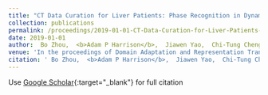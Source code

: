 ```yaml
---
title: "CT Data Curation for Liver Patients: Phase Recognition in Dynamic Contrast-Enhanced CT"
collection: publications
permalink: /proceedings/2019-01-01-CT-Data-Curation-for-Liver-Patients-Phase-Recognition-in-Dynamic-Contrast-Enhanced-CT
date: 2019-01-01
author:  Bo Zhou,  <b>Adam P Harrison</b>,  Jiawen Yao,  Chi-Tung Cheng,  Jing Xiao,  Chien-Hung Liao,  Le Lu, 
venue: 'In the proceedings of Domain Adaptation and Representation Transfer and Medical Image Learning with Less Labels and Imperfect Data'
citation: ' Bo Zhou,  <b>Adam P Harrison</b>,  Jiawen Yao,  Chi-Tung Cheng,  Jing Xiao,  Chien-Hung Liao,  Le Lu, &quot;CT Data Curation for Liver Patients: Phase Recognition in Dynamic Contrast-Enhanced CT.&quot; In the proceedings of Domain Adaptation and Representation Transfer and Medical Image Learning with Less Labels and Imperfect Data, 2019.'
---
```

Use [Google Scholar](https://scholar.google.com/scholar?q=CT+Data+Curation+for+Liver+Patients:+Phase+Recognition+in+Dynamic+Contrast+Enhanced+CT){:target="_blank"} for full citation